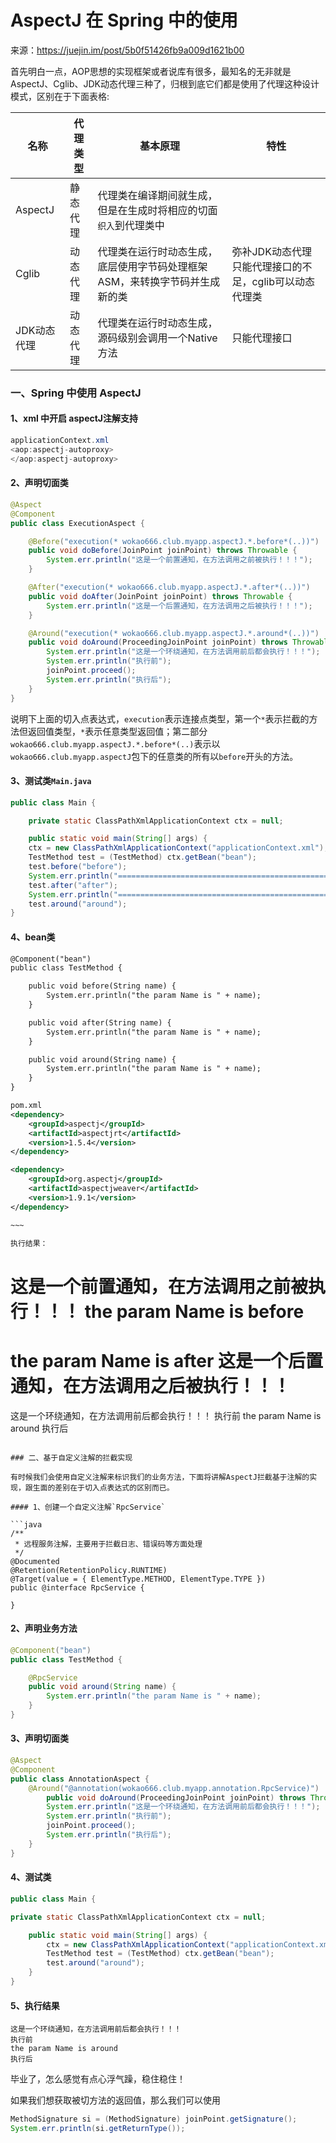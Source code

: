 # AspectJ 在 Spring 中的使用

来源：https://juejin.im/post/5b0f51426fb9a009d1621b00

首先明白一点，AOP思想的实现框架或者说库有很多，最知名的无非就是AspectJ、Cglib、JDK动态代理三种了，归根到底它们都是使用了代理这种设计模式，区别在于下面表格:

| 名称        | 代理类型 | 基本原理                                                     | 特性                                                   |
| ----------- | -------- | ------------------------------------------------------------ | ------------------------------------------------------ |
| AspectJ     | 静态代理 | 代理类在编译期间就生成，但是在生成时将相应的切面`织入`到代理类中 |                                                        |
| Cglib       | 动态代理 | 代理类在运行时动态生成，底层使用字节码处理框架ASM，来转换字节码并生成新的类 | 弥补JDK动态代理只能代理接口的不足，cglib可以动态代理类 |
| JDK动态代理 | 动态代理 | 代理类在运行时动态生成，源码级别会调用一个Native方法         | 只能代理接口                                           |

### 一、Spring 中使用 AspectJ

#### 1、xml 中开启 aspectJ注解支持

```java
applicationContext.xml
<aop:aspectj-autoproxy>
</aop:aspectj-autoproxy>
```

#### 2、声明切面类

```java
@Aspect
@Component
public class ExecutionAspect {

    @Before("execution(* wokao666.club.myapp.aspectJ.*.before*(..))")
    public void doBefore(JoinPoint joinPoint) throws Throwable {
        System.err.println("这是一个前置通知，在方法调用之前被执行！！！");
    }

    @After("execution(* wokao666.club.myapp.aspectJ.*.after*(..))")
    public void doAfter(JoinPoint joinPoint) throws Throwable {
        System.err.println("这是一个后置通知，在方法调用之后被执行！！！");
    }

    @Around("execution(* wokao666.club.myapp.aspectJ.*.around*(..))")
    public void doAround(ProceedingJoinPoint joinPoint) throws Throwable {
        System.err.println("这是一个环绕通知，在方法调用前后都会执行！！！");
        System.err.println("执行前");
        joinPoint.proceed();
        System.err.println("执行后");
    }
}
```

说明下上面的切入点表达式，`execution`表示连接点类型，第一个`*`表示拦截的方法但返回值类型，`*`表示任意类型返回值；第二部分`wokao666.club.myapp.aspectJ.*.before*(..)`表示以`wokao666.club.myapp.aspectJ`包下的任意类的所有以`before`开头的方法。

#### 3、测试类`Main.java`

```java
public class Main {

    private static ClassPathXmlApplicationContext ctx = null;

    public static void main(String[] args) {
    ctx = new ClassPathXmlApplicationContext("applicationContext.xml");
    TestMethod test = (TestMethod) ctx.getBean("bean");
    test.before("before");
    System.err.println("=====================================================");
    test.after("after");
    System.err.println("=====================================================");
    test.around("around");
}
```

#### 4、bean类

~~~xml
@Component("bean")
public class TestMethod {

    public void before(String name) {
        System.err.println("the param Name is " + name);
    }

    public void after(String name) {
        System.err.println("the param Name is " + name);
    }

    public void around(String name) {
        System.err.println("the param Name is " + name);
    }
}

~~~
```xml
pom.xml
<dependency>
    <groupId>aspectj</groupId>
    <artifactId>aspectjrt</artifactId>
    <version>1.5.4</version>
</dependency>

<dependency>
    <groupId>org.aspectj</groupId>
    <artifactId>aspectjweaver</artifactId>
    <version>1.9.1</version>
</dependency>

~~~

执行结果：

```
这是一个前置通知，在方法调用之前被执行！！！
the param Name is before
=====================================================
the param Name is after
这是一个后置通知，在方法调用之后被执行！！！
=====================================================
这是一个环绕通知，在方法调用前后都会执行！！！
执行前
the param Name is around
执行后

```

### 二、基于自定义注解的拦截实现

有时候我们会使用自定义注解来标识我们的业务方法，下面将讲解AspectJ拦截基于注解的实现，跟生面的差别在于切入点表达式的区别而已。

#### 1、创建一个自定义注解`RpcService`

​```java
/**
 * 远程服务注解，主要用于拦截日志、错误码等方面处理
 */
@Documented
@Retention(RetentionPolicy.RUNTIME)
@Target(value = { ElementType.METHOD, ElementType.TYPE })
public @interface RpcService {

}

```

#### 2、声明业务方法

```java
@Component("bean")
public class TestMethod {

	@RpcService
	public void around(String name) {
		System.err.println("the param Name is " + name);
	}
}

```

#### 3、声明切面类

```java
@Aspect
@Component
public class AnnotationAspect {
    @Around("@annotation(wokao666.club.myapp.annotation.RpcService)")
        public void doAround(ProceedingJoinPoint joinPoint) throws Throwable {
        System.err.println("这是一个环绕通知，在方法调用前后都会执行！！！");
        System.err.println("执行前");
        joinPoint.proceed();
        System.err.println("执行后");
    }
}

```

#### 4、测试类

```java
public class Main {

private static ClassPathXmlApplicationContext ctx = null;

    public static void main(String[] args) {
        ctx = new ClassPathXmlApplicationContext("applicationContext.xml");
        TestMethod test = (TestMethod) ctx.getBean("bean");
        test.around("around");
    }
}

```

#### 5、执行结果

```
这是一个环绕通知，在方法调用前后都会执行！！！
执行前
the param Name is around
执行后

```

毕业了，怎么感觉有点心浮气躁，稳住稳住！

如果我们想获取被切方法的返回值，那么我们可以使用

```java
MethodSignature si = (MethodSignature) joinPoint.getSignature();
System.err.println(si.getReturnType());
```